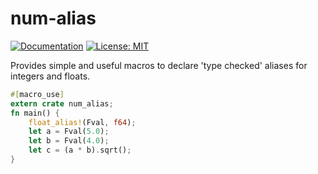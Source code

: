 # num-alias
[![Documentation](https://docs.rs/num-alias/badge.svg)](https://docs.rs/num-alias)
[![License: MIT](https://img.shields.io/badge/license-MIT-blue.svg)](LICENSE)

Provides simple and useful macros to declare 'type checked' aliases for integers and floats.

``` rust
#[macro_use]
extern crate num_alias;
fn main() {
    float_alias!(Fval, f64);
    let a = Fval(5.0);
    let b = Fval(4.0);
    let c = (a * b).sqrt();
}
```

